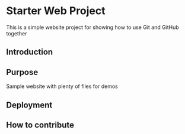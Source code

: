 # Starter Web Project

This is a simple website project for showing how to use Git and GitHub together
## Introduction

## Purpose

Sample website with plenty of files for demos

## Deployment

## How to contribute